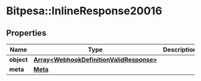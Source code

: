 # Bitpesa::InlineResponse20016

## Properties
Name | Type | Description | Notes
------------ | ------------- | ------------- | -------------
**object** | [**Array&lt;WebhookDefinitionValidResponse&gt;**](WebhookDefinitionValidResponse.md) |  | [optional] 
**meta** | [**Meta**](Meta.md) |  | [optional] 


